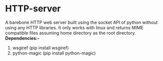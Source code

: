 # HTTP-server
A barebone HTTP web server built using the socket API of python without using any HTTP libraries. It only works with linux and returns MIME compatible files assuming home directory as the root directory.
</br>
<b>Dependencies:-</b>
</br>
1. wsgiref       (pip install wsgiref)</br>
2. python-magic  (pip install python-magic)</br>

